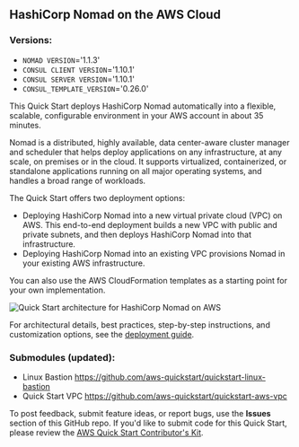 ## HashiCorp Nomad on the AWS Cloud
### Versions:
* `NOMAD VERSION`='1.1.3'
* `CONSUL CLIENT VERSION`='1.10.1'
* `CONSUL SERVER VERSION`='1.10.1'
* `CONSUL_TEMPLATE_VERSION`='0.26.0'

This Quick Start deploys HashiCorp Nomad automatically into a flexible, scalable, configurable environment in your AWS account in about 35 minutes.

Nomad is a distributed, highly available, data center-aware cluster manager and scheduler that helps deploy applications on any infrastructure, at any scale, on premises or in the cloud. It supports virtualized, containerized, or standalone applications running on all major operating systems, and handles a broad range of workloads.

The Quick Start offers two deployment options:

- Deploying HashiCorp Nomad into a new virtual private cloud (VPC) on AWS. This end-to-end deployment builds a new VPC with public and private subnets, and then deploys HashiCorp Nomad into that infrastructure.
- Deploying HashiCorp Nomad into an existing VPC provisions Nomad in your existing AWS infrastructure.

You can also use the AWS CloudFormation templates as a starting point for your own implementation.

![Quick Start architecture for HashiCorp Nomad on AWS](https://d1.awsstatic.com/partner-network/QuickStart/datasheets/hashicorp-nomad-on-aws-architecture.png)

For architectural details, best practices, step-by-step instructions, and customization options, see the
[deployment guide](https://fwd.aws/JPD5g).

### Submodules (updated):
* Linux Bastion https://github.com/aws-quickstart/quickstart-linux-bastion
* Quick Start VPC https://github.com/aws-quickstart/quickstart-aws-vpc

To post feedback, submit feature ideas, or report bugs, use the **Issues** section of this GitHub repo.
If you'd like to submit code for this Quick Start, please review the [AWS Quick Start Contributor's Kit](https://aws-quickstart.github.io/).

